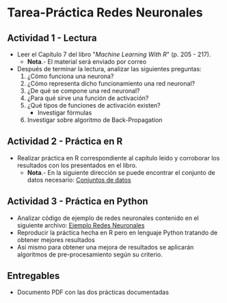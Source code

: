 # Tarea-Práctica Redes Neuronales

## Actividad 1 - Lectura
* Leer el Capítulo 7 del libro "*Machine Learning With R*" (p. 205 - 217).
   * **Nota**.- El material será enviado por correo
* Después de terminar la lectura, analizar las siguientes preguntas:
   1. ¿Cómo funciona una neurona?
   2. ¿Cómo representa dicho funcionamiento una red neuronal?
   3. ¿De qué se compone una red neuronal?
   4. ¿Para qué sirve una función de activación?
   5. ¿Qué tipos de funciones de activación existen?
      * Investigar fórmulas
   6. Investigar sobre algoritmo de Back-Propagation

## Actividad 2 - Práctica en R
* Realizar práctica en R correspondiente al capítulo leido y corroborar los resultados con los presentados en el libro.
   * **Nota**.- En la siguiente dirección se puede encontrar el conjunto de datos necesario: [Conjuntos de datos](https://drive.google.com/drive/folders/0B3nmr0aihNreNHFmYjVCcHVxTTg?usp=sharing)

## Actividad 3 - Práctica en Python
* Analizar código de ejemplo de redes neuronales contenido en el siguiente archivo: [Ejemplo Redes Neuronales](https://github.com/NZubia/DataMiningUACH/blob/master/algorithm_examples/neural_network_example.py)
* Reproducir la práctica hecha en R pero en lenguaje Python tratando de obtener mejores resultados
* Así mismo para obtener una mejora de resultados se aplicarán algoritmos de pre-procesamiento según su criterio.


## Entregables
* Documento PDF con las dos prácticas documentadas
